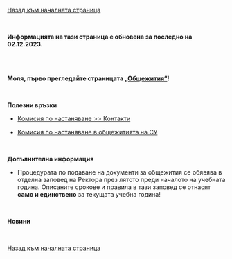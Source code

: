 [Назад към началната страница](https://ksk-su.github.io)

<br>

**Информацията на тази страница е обновена за последно на 02.12.2023.**

<br><br>

**Моля, първо прегледайте страницата [„Общежития“](https://ksk-su.github.io/dom)!**

<br>

**Полезни връзки**

- [Комисия по настаняване >> Контакти](https://students.uni-sofia.bg/kn/?p=45)

- [Комисия по настаняване в общежитията на СУ](https://www.facebook.com/202806143103783)

<br>

**Допълнителна информация**

- Процедурата по подаване на документи за общежития се обявява в отделна заповед на Ректора през лятото преди началото на учебната година. Описаните срокове и правила в тази заповед се отнасят **само и единствено** за текущата учебна година!

<br>

**Новини**

<br>

[Назад към началната страница](https://ksk-su.github.io)
